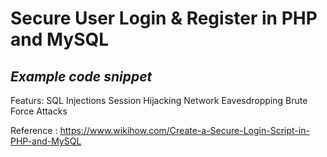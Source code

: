 # Secure User Login & Register in PHP and MySQL

*****Example code snippet*****
----------------------------------------------

Featurs:
SQL Injections
Session Hijacking
Network Eavesdropping
Brute Force Attacks


Reference : https://www.wikihow.com/Create-a-Secure-Login-Script-in-PHP-and-MySQL
